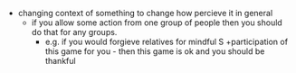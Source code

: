 - changing context of something to change how percieve it in general
  - if you allow some action from one group of people then you should do that for any groups.
    - e.g. if you would forgieve relatives for mindful S  +participation of this game for you - then this game is ok and you should be thankful
